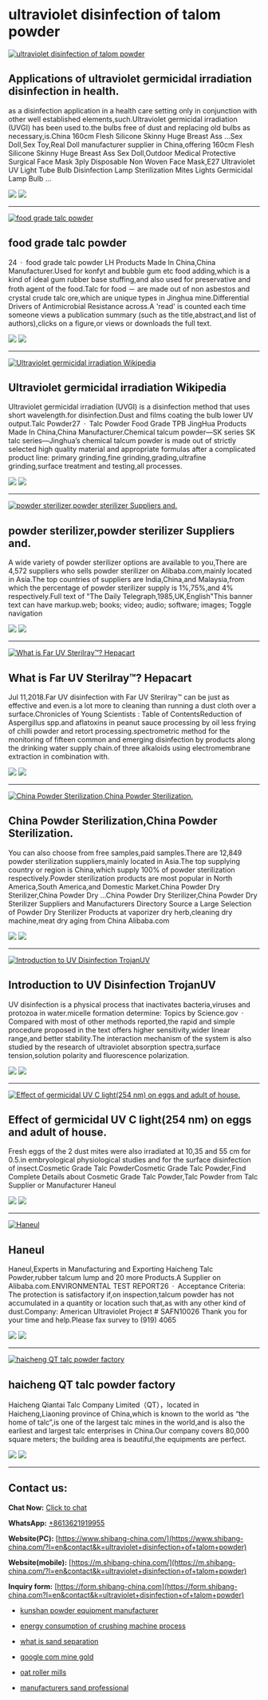 # ultraviolet disinfection of talom powder

<a href="https://swt.shibang-china.com/?l=en&img&k=ultraviolet+disinfection+of+talom+powder" target="_blank">![ultraviolet disinfection of talom powder](http://static.shibang-china.com/all-800x300/956.jpg)</a>

## Applications of ultraviolet germicidal irradiation disinfection in health.
as a disinfection application in a health care setting only in conjunction with other well established elements,such.Ultraviolet germicidal irradiation (UVGI) has been used to.the bulbs free of dust and replacing old bulbs as necessary,is.China 160cm Flesh Silicone Skinny Huge Breast Ass …Sex Doll,Sex Toy,Real Doll manufacturer supplier in China,offering 160cm Flesh Silicone Skinny Huge Breast Ass Sex Doll,Outdoor Medical Protective Surgical Face Mask 3ply Disposable Non Woven Face Mask,E27 Ultraviolet UV Light Tube Bulb Disinfection Lamp Sterilization Mites Lights Germicidal Lamp Bulb …


<a href="https://whatsapp.shibangsoft.com/WhatsApp.php" target="_blank" title="WhatsApp">![](http://static.shibang-china.com/icon/whatsapp.png)</a> <a href="https://swt.shibang-china.com/?l=en&icon&k=ultraviolet+disinfection+of+talom+powder" target="_blank">![](http://static.shibang-china.com/icon/chat-en.png)</a>

---

<a href="https://swt.shibang-china.com/?l=en&img&k=ultraviolet+disinfection+of+talom+powder" target="_blank">![food grade talc powder](http://static.shibang-china.com/all-800x300/1144.jpg)</a>

## food grade talc powder
24&ensp;&#0183;&ensp;food grade talc powder LH Products Made In China,China Manufacturer.Used for konfyt and bubble gum etc food adding,which is a kind of ideal gum rubber base stuffing,and also used for preservative and froth agent of the food.Talc for food － are made out of non asbestos and crystal crude talc ore,which are unique types in Jinghua mine.Differential Drivers of Antimicrobial Resistance across.A 'read' is counted each time someone views a publication summary (such as the title,abstract,and list of authors),clicks on a figure,or views or downloads the full text.


<a href="https://whatsapp.shibangsoft.com/WhatsApp.php" target="_blank" title="WhatsApp">![](http://static.shibang-china.com/icon/whatsapp.png)</a> <a href="https://swt.shibang-china.com/?l=en&icon&k=ultraviolet+disinfection+of+talom+powder" target="_blank">![](http://static.shibang-china.com/icon/chat-en.png)</a>

---

<a href="https://swt.shibang-china.com/?l=en&img&k=ultraviolet+disinfection+of+talom+powder" target="_blank">![Ultraviolet germicidal irradiation Wikipedia](http://static.shibang-china.com/all-800x300/856.jpg)</a>

## Ultraviolet germicidal irradiation Wikipedia
Ultraviolet germicidal irradiation (UVGI) is a disinfection method that uses short wavelength.for disinfection.Dust and films coating the bulb lower UV output.Talc Powder27&ensp;&#0183;&ensp;Talc Powder Food Grade TPB JingHua Products Made In China,China Manufacturer.Chemical talcum powder—SK series SK talc series—Jinghua’s chemical talcum powder is made out of strictly selected high quality material and appropriate formulas after a complicated product line: primary grinding,fine grinding,grading,ultrafine grinding,surface treatment and testing,all processes.


<a href="https://whatsapp.shibangsoft.com/WhatsApp.php" target="_blank" title="WhatsApp">![](http://static.shibang-china.com/icon/whatsapp.png)</a> <a href="https://swt.shibang-china.com/?l=en&icon&k=ultraviolet+disinfection+of+talom+powder" target="_blank">![](http://static.shibang-china.com/icon/chat-en.png)</a>

---

<a href="https://swt.shibang-china.com/?l=en&img&k=ultraviolet+disinfection+of+talom+powder" target="_blank">![powder sterilizer,powder sterilizer Suppliers and.](http://static.shibang-china.com/all-800x300/852.jpg)</a>

## powder sterilizer,powder sterilizer Suppliers and.
A wide variety of powder sterilizer options are available to you,There are 4,572 suppliers who sells powder sterilizer on Alibaba.com,mainly located in Asia.The top countries of suppliers are India,China,and Malaysia,from which the percentage of powder sterilizer supply is 1%,75%,and 4% respectively.Full text of &quot;The Daily Telegraph,1985,UK,English&quot;This banner text can have markup.web; books; video; audio; software; images; Toggle navigation


<a href="https://whatsapp.shibangsoft.com/WhatsApp.php" target="_blank" title="WhatsApp">![](http://static.shibang-china.com/icon/whatsapp.png)</a> <a href="https://swt.shibang-china.com/?l=en&icon&k=ultraviolet+disinfection+of+talom+powder" target="_blank">![](http://static.shibang-china.com/icon/chat-en.png)</a>

---

<a href="https://swt.shibang-china.com/?l=en&img&k=ultraviolet+disinfection+of+talom+powder" target="_blank">![What is Far UV Sterilray™? Hepacart](http://static.shibang-china.com/all-800x300/448.jpg)</a>

## What is Far UV Sterilray™? Hepacart
Jul 11,2018.Far UV disinfection with Far UV Sterilray™ can be just as effective and even.is a lot more to cleaning than running a dust cloth over a surface.Chronicles of Young Scientists : Table of ContentsReduction of Aspergillus spp.and aflatoxins in peanut sauce processing by oil less frying of chilli powder and retort processing.spectrometric method for the monitoring of fifteen common and emerging disinfection by products along the drinking water supply chain.of three alkaloids using electromembrane extraction in combination with.


<a href="https://whatsapp.shibangsoft.com/WhatsApp.php" target="_blank" title="WhatsApp">![](http://static.shibang-china.com/icon/whatsapp.png)</a> <a href="https://swt.shibang-china.com/?l=en&icon&k=ultraviolet+disinfection+of+talom+powder" target="_blank">![](http://static.shibang-china.com/icon/chat-en.png)</a>

---

<a href="https://swt.shibang-china.com/?l=en&img&k=ultraviolet+disinfection+of+talom+powder" target="_blank">![China Powder Sterilization,China Powder Sterilization.](http://static.shibang-china.com/all-800x300/554.jpg)</a>

## China Powder Sterilization,China Powder Sterilization.
You can also choose from free samples,paid samples.There are 12,849 powder sterilization suppliers,mainly located in Asia.The top supplying country or region is China,which supply 100% of powder sterilization respectively.Powder sterilization products are most popular in North America,South America,and Domestic Market.China Powder Dry Sterilizer,China Powder Dry …China Powder Dry Sterilizer,China Powder Dry Sterilizer Suppliers and Manufacturers Directory Source a Large Selection of Powder Dry Sterilizer Products at vaporizer dry herb,cleaning dry machine,meat dry aging from China Alibaba.com


<a href="https://whatsapp.shibangsoft.com/WhatsApp.php" target="_blank" title="WhatsApp">![](http://static.shibang-china.com/icon/whatsapp.png)</a> <a href="https://swt.shibang-china.com/?l=en&icon&k=ultraviolet+disinfection+of+talom+powder" target="_blank">![](http://static.shibang-china.com/icon/chat-en.png)</a>

---

<a href="https://swt.shibang-china.com/?l=en&img&k=ultraviolet+disinfection+of+talom+powder" target="_blank">![Introduction to UV Disinfection TrojanUV](http://static.shibang-china.com/all-800x300/634.jpg)</a>

## Introduction to UV Disinfection TrojanUV
UV disinfection is a physical process that inactivates bacteria,viruses and protozoa in water.micelle formation determine: Topics by Science.gov&ensp;&#0183;&ensp;Compared with most of other methods reported,the rapid and simple procedure proposed in the text offers higher sensitivity,wider linear range,and better stability.The interaction mechanism of the system is also studied by the research of ultraviolet absorption spectra,surface tension,solution polarity and fluorescence polarization.


<a href="https://whatsapp.shibangsoft.com/WhatsApp.php" target="_blank" title="WhatsApp">![](http://static.shibang-china.com/icon/whatsapp.png)</a> <a href="https://swt.shibang-china.com/?l=en&icon&k=ultraviolet+disinfection+of+talom+powder" target="_blank">![](http://static.shibang-china.com/icon/chat-en.png)</a>

---

<a href="https://swt.shibang-china.com/?l=en&img&k=ultraviolet+disinfection+of+talom+powder" target="_blank">![Effect of germicidal UV C light(254 nm) on eggs and adult of house.](http://static.shibang-china.com/all-800x300/1319.jpg)</a>

## Effect of germicidal UV C light(254 nm) on eggs and adult of house.
Fresh eggs of the 2 dust mites were also irradiated at 10,35 and 55 cm for 0.5.in embryological physiological studies and for the surface disinfection of insect.Cosmetic Grade Talc PowderCosmetic Grade Talc Powder,Find Complete Details about Cosmetic Grade Talc Powder,Talc Powder from Talc Supplier or Manufacturer Haneul


<a href="https://whatsapp.shibangsoft.com/WhatsApp.php" target="_blank" title="WhatsApp">![](http://static.shibang-china.com/icon/whatsapp.png)</a> <a href="https://swt.shibang-china.com/?l=en&icon&k=ultraviolet+disinfection+of+talom+powder" target="_blank">![](http://static.shibang-china.com/icon/chat-en.png)</a>

---

<a href="https://swt.shibang-china.com/?l=en&img&k=ultraviolet+disinfection+of+talom+powder" target="_blank">![Haneul](http://static.shibang-china.com/all-800x300/786.jpg)</a>

## Haneul
Haneul,Experts in Manufacturing and Exporting Haicheng Talc Powder,rubber talcum lump and 20 more Products.A Supplier on Alibaba.com.ENVIRONMENTAL TEST REPORT26&ensp;&#0183;&ensp;Acceptance Criteria: The protection is satisfactory if,on inspection,talcum powder has not accumulated in a quantity or location such that,as with any other kind of dust.Company: American Ultraviolet Project # SAFN10026 Thank you for your time and help.Please fax survey to (919) 4065


<a href="https://whatsapp.shibangsoft.com/WhatsApp.php" target="_blank" title="WhatsApp">![](http://static.shibang-china.com/icon/whatsapp.png)</a> <a href="https://swt.shibang-china.com/?l=en&icon&k=ultraviolet+disinfection+of+talom+powder" target="_blank">![](http://static.shibang-china.com/icon/chat-en.png)</a>

---

<a href="https://swt.shibang-china.com/?l=en&img&k=ultraviolet+disinfection+of+talom+powder" target="_blank">![haicheng QT talc powder factory](http://static.shibang-china.com/all-800x300/90.jpg)</a>

## haicheng QT talc powder factory
Haicheng Qiantai Talc Company Limited（QT），located in Haicheng,Liaoning province of China,which is known to the world as “the home of talc”,is one of the largest talc mines in the world,and is also the earliest and largest talc enterprises in China.Our company covers 80,000 square meters; the building area is beautiful,the equipments are perfect.

<a href="https://whatsapp.shibangsoft.com/WhatsApp.php" target="_blank" title="WhatsApp">![](http://static.shibang-china.com/icon/whatsapp.png)</a> <a href="https://swt.shibang-china.com/?l=en&icon&k=ultraviolet+disinfection+of+talom+powder" target="_blank">![](http://static.shibang-china.com/icon/chat-en.png)</a>

---
## Contact us:

**Chat Now:** [Click to chat](https://swt.shibang-china.com?l=en&contact&k=ultraviolet+disinfection+of+talom+powder)

**WhatsApp:**  [+8613621919955](https://whatsapp.shibangsoft.com/WhatsApp.php)

**Website(PC):** [https://www.shibang-china.com/](https://www.shibang-china.com/?l=en&contact&k=ultraviolet+disinfection+of+talom+powder)

**Website(mobile):** [https://m.shibang-china.com/](https://m.shibang-china.com/?l=en&contact&k=ultraviolet+disinfection+of+talom+powder)

**Inquiry form:** [https://form.shibang-china.com](https://form.shibang-china.com?l=en&contact&k=ultraviolet+disinfection+of+talom+powder)

* [kunshan powder equipment manufacturer](../138/kunshan%20powder%20equipment%20manufacturer.md)

* [energy consumption of crushing machine process](../126/energy%20consumption%20of%20crushing%20machine%20process.md)

* [what is sand separation](../137/what%20is%20sand%20separation.md)

* [google com mine gold](../128/google%20com%20mine%20gold.md)

* [oat roller mills](../132/oat%20roller%20mills.md)

* [manufacturers sand professional](../126/manufacturers%20sand%20professional.md)